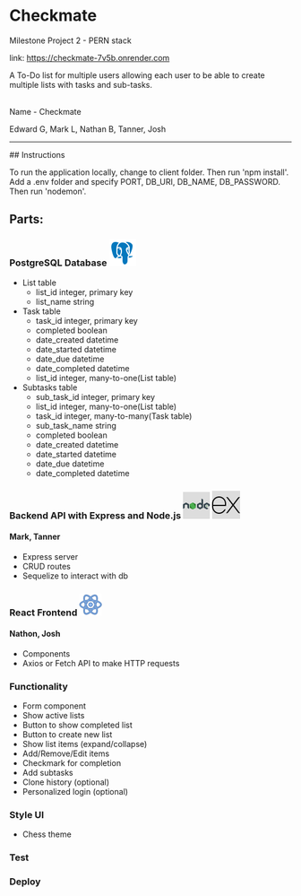 # Checkmate
Milestone Project 2 - PERN stack

link: https://checkmate-7v5b.onrender.com

A To-Do list for multiple users allowing each user to be able to create multiple lists with tasks and sub-tasks.

<br>
Name - Checkmate

Edward G, Mark L, Nathan B, Tanner, Josh

<hr>
## Instructions

To run the application locally, change to client folder. Then run 'npm install'. Add a .env folder and specify PORT, DB_URI, DB_NAME, DB_PASSWORD. Then run 'nodemon'.


## Parts:

### PostgreSQL Database ![Alt text](images/postgres.png)

 - List table
    - list_id integer, primary key
    - list_name string
 - Task table
    - task_id integer, primary key
    - completed boolean
    - date_created datetime
    - date_started datetime
    - date_due datetime
    - date_completed datetime
    - list_id integer, many-to-one(List table)
 - Subtasks table
    - sub_task_id integer, primary key
    - list_id integer, many-to-one(List table)
    - task_id integer, many-to-many(Task table)
    - sub_task_name string
    - completed boolean
    - date_created datetime
    - date_started datetime
    - date_due datetime
    - date_completed datetime

### Backend API with Express and Node.js ![Alt text](images/icons8-nodejs-48.png) ![Alt text](images/icons8-express-js-50.png)
#### Mark, Tanner
 - Express server
 - CRUD routes
 - Sequelize to interact with db

### React Frontend ![Alt text](images/icons8-react-40.png)
#### Nathon, Josh
 - Components
 - Axios or Fetch API to make HTTP requests

### Functionality 
 - Form component
 - Show active lists
 - Button to show completed list
 - Button to create new list
 - Show list items (expand/collapse)
 - Add/Remove/Edit items
 - Checkmark for completion
 - Add subtasks
 - Clone history (optional)
 - Personalized login (optional)

### Style UI
 - Chess theme

### Test

### Deploy